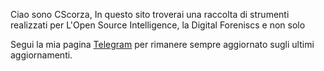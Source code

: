 Ciao sono CScorza, 
In questo sito troverai una raccolta di strumenti realizzati per L'Open Source Intelligence, la Digital Foreniscs e non solo

Segui la mia pagina [Telegram](https://t.me/+kP_uYlc6-345Njc8) per rimanere sempre aggiornato sugli ultimi aggiornamenti. 
